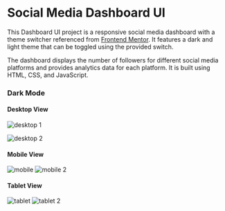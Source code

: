 
# Social Media Dashboard UI

This Dashboard UI project is a responsive social media dashboard with a theme switcher referenced from [Frontend Mentor](https://www.frontendmentor.io/challenges/social-media-dashboard-with-theme-switcher-6oY8ozp_H). It features a dark and light theme that can be toggled using the provided switch. 

The dashboard displays the number of followers for different social media platforms and provides analytics data for each platform. It is built using HTML, CSS, and JavaScript.

### Dark Mode

#### Desktop View
![desktop 1](/assets/desktop-1.png)

![desktop 2](/assets/desktop-2.png)

#### Mobile View

![mobile](/assets/mobile-1.png)
![mobile 2](/assets/mobile-2.png)

#### Tablet View

![tablet](/assets/tab-1.png)
![tablet 2](/assets/tab-2.png)